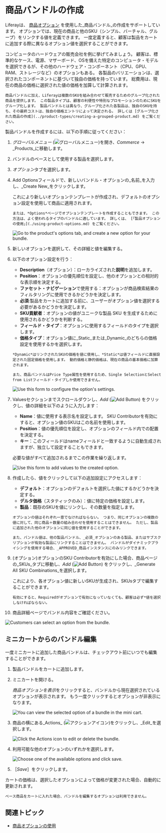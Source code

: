 # 商品バンドルの作成

Liferayは、 [商品オプション](./using-product-options.md) を使用した_商品バンドル_の作成をサポートしています。 オプションでは、現在の商品と他のSKU（シンプル、バーチャル、グループ）をリンクする値を定義できます。 一度定義すると、顧客は製品をカートに追加する際に異なるオプション値を選択することができます。

コンピュータのハードウェアの販売会社を例に挙げてみましょう。 顧客は、標準的なケース、電源、マザーボード、OSを備えた特定のコンピュータ・モデルを選択できるが、その他のハードウェア・コンポーネント（CPU、GPU、RAM、ストレージなど）のオプションもある。 各製品のバリエーションは、選択されたコンポーネントに基づいて独自の価格を持っています。 総費用は、現在の商品の価格に選択された値の価格を加算して計算されます。

```{note}
商品バンドルに加え、Liferayは複数のSKUを組み合わせて販売するためのグループ化された商品を提供します。 この製品タイプは、顧客の利便性や特別なプロモーションのためにSKUをグループ化します。 製品バンドルとは異なり、グループ化された各製品は、独自のSKUを持ち、その最終コストは、独自の価格エントリによって決定される。 詳しくは [グループ化された商品の作成](../product-types/creating-a-grouped-product.md) をご覧ください。
```
製品バンドルを作成するには、以下の手順に従ってください：

1. *グローバルメニュー* (![グローバルメニュー](../../../images/icon-applications-menu.png))を開き、_Commerce_ &rarr; _Products_に移動します。

1. バンドルのベースとして使用する製品を選択します。

1. *オプション*タブを選択します。

1. Add Optionsフィールドで、新しいバンドル・オプションの_名前_を入力し、_Create New_をクリックします。

   これにより新しいオプションテンプレートが作成され、デフォルトのオプション設定を使用して商品に適用されます。

   ```{tip}
   または、*Options*ページでオプションテンプレートを作成することもできます。 この方法は、よく使われるタイプのバンドルに適しています。 詳しくは、 [「製品オプションの使用」](./using-product-options.md) をご覧ください。
   ```
   ![Go to the product's options tab, and create a new option for your bundle.](./creating-product-bundles/images/01.png)

1. 新しいオプションを選択して、その詳細と値を編集する。

1. 以下のオプション設定を行う：

   * **Description**（オプション）：ローカライズされた**説明**を追加します。
   * **Position**：オプションの優先順位を設定し、他のオプションとの相対的な表示順を決定する。
   * **ファセット・ナビゲーション**で使用する：オプションが商品検索結果のフィルタリングに使用できるかどうかを決定します。
   * **必須**:製品をカートに追加する前に、ユーザーがオプション値を選択する必要があるかどうかを決定します。
   * **SKU貢献者**：オプションの値がユニークな製品 SKU を生成するために使用されるかどうかを判断する。
   * **フィールド・タイプ**：オプションに使用するフィールドのタイプを選択します。
   * **価格タイプ**：オプション値に_Static_または_Dynamic_のどちらの価格設定を使用するかを選択します。

   ```{note}
   *Dynamic*はリンクされたSKUの価格を値に使用し、*Static*は値フィールドに直接設定された固定価格を使用します。 動的価格と静的価格は、現在の商品の基本価格に加算されます。

   また、商品バンドルはPrice Type属性を使用するため、Single SelectionとSelect from Listフィールド・タイプしか使用できません。

   ```
   ![Use this form to configure the option's settings.](./creating-product-bundles/images/02.png)

1. Valuesセクションまでスクロールダウンし、_Add_ (![Add Button](../../../images/icon-add.png)) をクリックし、値の詳細を以下のように入力します：

   * **Name**：値に使用する表示名を設定します。 SKU Contributorを有効にすると、オプション値のSKUはこの名前を使用します。
   * **Position**：値の優先順位を設定し、オプションのフィールド内での配置を決定する。
   * **キー**：このフィールドはnameフィールドと一致するように自動生成されますが、独立して設定することもできます。

   必要な値がすべて追加されるまでこの作業を繰り返します。

   ![Use this form to add values to the created option.](./creating-product-bundles/images/03.png)

1. 作成したら、値をクリックして以下の追加設定にアクセスします：

   * **デフォルト**：オプションのデフォルトを選択した値にするかどうかを決定する。
   * **デルタ価格**（スタティックのみ）：値に特定の価格を設定します。
   * **製品**：既存のSKUを値にリンクし、その数量を指定します。

   ```{important}
   オプションの値はそれぞれ一意でなければならない。 つまり、同じオプションの複数の値に対して、同じ商品＋数量の組み合わせを使用することはできません。 ただし、製品に追加された他のオプションに同じ値を使用することができます。

   また、バンドル値は、他の製品バンドル、_必須_オプションのある製品、またはサブスクリプションが有効な製品にリンクすることはできません。 バンドルがダイナミックプライシングを使用する場合、_APPROVED_商品インスタンスにのみリンクできます。

   ```
1. (オプション)オプションのSKU Contributorを有効にした場合、商品ページの_SKUs_タブに移動し、_Add_ (![Add Button](../../../images/icon-add.png)) をクリックし、_Generate All SKU Combinations_を選択します。

   これにより、各オプション値に新しいSKUが生成され、SKUsタブで編集することができます。

   ```{important}
   有効にすると、Requiredがオプションで有効になっていなくても、顧客は必ず*値を選択しなければならない。
   ```
1. 商品詳細ページでバンドル内容をご確認ください。

![Customers can select an option from the bundle.](./creating-product-bundles/images/04.png)

## ミニカートからのバンドル編集

一度ミニカートに追加した商品バンドルは、チェックアウト前にいつでも編集することができます。

1. 製品バンドルをカートに追加します。

1. ミニカートを開ける。

   *商品オプションを表示*をクリックすると、バンドルから現在選択されているオプションが表示されます。 もう一度クリックするとオプションが非表示になります。

   ![You can view the selected option of a bundle in the mini cart.](./creating-product-bundles/images/05.png)

1. 商品の横にある_Actions_ (![アクションアイコン](../../../images/icon-actions.png))をクリックし、_Edit_を選択します。

   ![Click the Actions icon to edit or delete the bundle.](./creating-product-bundles/images/06.png)

1. 利用可能な他のオプションのいずれかを選択します。

   ![Choose one of the available options and click save.](./creating-product-bundles/images/07.png)

1. ［_Save_］をクリックします。

カートの価格は、選択したオプションによって価格が変更された場合、自動的に更新されます。

```{important}
ベース商品をカートに入れた場合、バンドルを編集するオプションは利用できません。 
```
## 関連トピック

* [商品オプションの使用](./using-product-options.md) 
